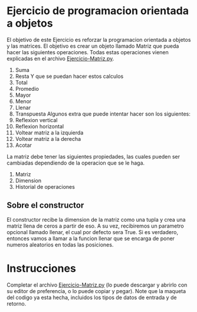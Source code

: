 # Ejercicio de programacion orientada a objetos
El objetivo de este Ejercicio es reforzar la programacion orientada a objetos y las matrices. El objetivo es crear un objeto llamado Matriz que pueda hacer las siguientes operaciones. Todas estas operaciones vienen explicadas en el archivo [Ejercicio-Matriz.py](https://github.com/lVoidi/Tutorias-ce1101/blob/main/POO/Ejercicio-Matriz.py).
1. Suma 
2. Resta
Y que se puedan hacer estos calculos 
1. Total
2. Promedio
3. Mayor 
4. Menor 
5. Llenar
6. Transpuesta
Algunos extra que puede intentar hacer son los siguientes:
1. Reflexion vertical 
2. Reflexion horizontal 
3. Voltear matriz a la izquierda 
4. Voltear matriz a la derecha  
5. Acotar

La matriz debe tener las siguientes propiedades, las cuales pueden ser cambiadas dependiendo de la operacion que se le haga. 
1. Matriz 
2. Dimension
3. Historial de operaciones 

## Sobre el constructor
El constructor recibe la dimension de la matriz como una tupla y crea una matriz llena de ceros a partir de eso. A su vez, recibiremos un parametro opcional llamado llenar, el cual por defecto sera True. Si es verdadero, entonces vamos a llamar a la funcion llenar que se encarga de poner numeros aleatorios en todas las posiciones.


# Instrucciones
Completar el archivo [Ejercicio-Matriz.py](https://github.com/lVoidi/Tutorias-ce1101/blob/main/POO/Ejercicio-Matriz.py) (lo puede descargar y abrirlo con su editor de preferencia, o lo puede copiar y pegar). Note que la maqueta del codigo ya esta hecha, incluidos los tipos de datos de entrada y de retorno. 
